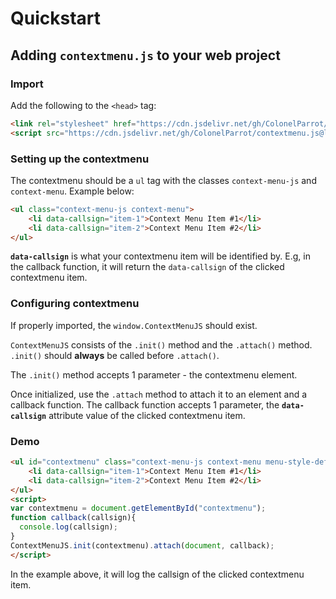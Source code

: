 # Quickstart

## Adding `contextmenu.js` to your web project

### Import

Add the following to the `<head>` tag:

```html
<link rel="stylesheet" href="https://cdn.jsdelivr.net/gh/ColonelParrot/contextmenu.js@main/src/styles.min.css"/>
<script src="https://cdn.jsdelivr.net/gh/ColonelParrot/contextmenu.js@latest/src/script.min.js"></script>
```

### Setting up the contextmenu

The contextmenu should be a `ul` tag with the classes `context-menu-js` and `context-menu`. Example below:

```html
<ul class="context-menu-js context-menu">
	<li data-callsign="item-1">Context Menu Item #1</li>
	<li data-callsign="item-2">Context Menu Item #2</li>
</ul>
```

**`data-callsign`** is what your contextmenu item will be identified by. E.g, in the callback function, it will return the `data-callsign` of the clicked contextmenu item.

### Configuring contextmenu

If properly imported, the `window.ContextMenuJS` should exist.

`ContextMenuJS` consists of the `.init()` method and the `.attach()` method. `.init()` should **always** be called before `.attach()`.

The `.init()` method accepts 1 parameter - the contextmenu element.

Once initialized, use the `.attach` method to attach it to an element and a callback function. The callback function accepts 1 parameter, the **`data-callsign`** attribute value of the clicked contextmenu item.

### Demo

```html
<ul id="contextmenu" class="context-menu-js context-menu menu-style-default">
	<li data-callsign="item-1">Context Menu Item #1</li>
	<li data-callsign="item-2">Context Menu Item #2</li>
</ul>
<script>
var contextmenu = document.getElementById("contextmenu");
function callback(callsign){
  console.log(callsign);
}
ContextMenuJS.init(contextmenu).attach(document, callback);
</script>
```

In the example above, it will log the callsign of the clicked contextmenu item.
